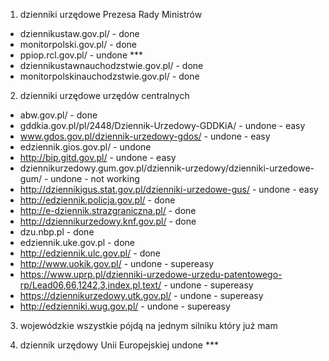 1. dzienniki urzędowe Prezesa Rady Ministrów 
- dziennikustaw.gov.pl/ - done
- monitorpolski.gov.pl/ - done
- ppiop.rcl.gov.pl/ - undone ***
- dziennikustawnauchodzstwie.gov.pl/ - done
- monitorpolskinauchodzstwie.gov.pl/ - done

2. dzienniki urzędowe urzędów centralnych
- abw.gov.pl/ - done
- gddkia.gov.pl/pl/2448/Dziennik-Urzedowy-GDDKiA/ - undone - easy
- www.gdos.gov.pl/dziennik-urzedowy-gdos/ - undone - easy
- edziennik.gios.gov.pl/ - undone
- http://bip.gitd.gov.pl/ - undone - easy
- dziennikurzedowy.gum.gov.pl/dziennik-urzedowy/dzienniki-urzedowe-gum/ - undone - not working
- http://dziennikigus.stat.gov.pl/dzienniki-urzedowe-gus/ - undone - easy
- http://edziennik.policja.gov.pl/ - done
- http://e-dziennik.strazgraniczna.pl/ - done
- http://dziennikurzedowy.knf.gov.pl/ - done
- dzu.nbp.pl - done
- edziennik.uke.gov.pl - done
- http://edziennik.ulc.gov.pl/ - done
- http://www.uokik.gov.pl/ - undone - supereasy
- https://www.uprp.pl/dzienniki-urzedowe-urzedu-patentowego-rp/Lead06,66,1242,3,index,pl,text/ - undone - supereasy
- https://dziennikurzedowy.utk.gov.pl/ - undone - supereasy
- http://edzienniki.wug.gov.pl/ - undone - supereasy

3. wojewódzkie
wszystkie pójdą na jednym silniku który już mam

4. dziennik urzędowy Unii Europejskiej
undone ***
